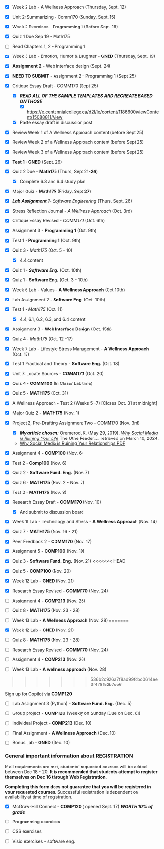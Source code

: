 
- [x] Week 2 Lab - A Wellness Approach (Thursday, Sept. 12)
- [x] Unit 2: Summarizing - Comm170 (Sunday, Sept. 15)
- [x] Week 2 Exercises - Programming 1 (Before Sept. 18)
- [x] Quiz 1 Due Sep 19 - Math175
- [ ] Read Chapters 1, 2 - Programming 1
- [x] Week 3 Lab - Emotion, Humor & Laughter - **GNED** (Thursday, Sept. 19)
- [x] **Assignment 2** - Web interface design (Sept. 24)
- [x] **NEED TO SUBMIT** - Assignment 2 - Programming 1 (Sept 25)
- [x]  Critique Essay Draft - COMM170 (Sept 25)
	- [x] ***READ ALL OF THE SAMPLE TEMPLATES AND RECREATE BASED ON THOSE***
		- [x] https://e.centennialcollege.ca/d2l/le/content/1186600/viewContent/15088811/View
	- [x] Paste essay draft in discussion post
- [x] Review Week 1 of A Wellness Approach content (before Sept 25)
- [x] Review Week 2 of a Wellness Approach content (before Sept 25)
- [x] Review Week 3 of a Wellness Approach content (before Sept 25)
- [x] **Test 1 - GNED** (Sept. 26)
- [x] Quiz 2 Due - **Math175**  (Thurs, Sept 21-***26***)
	- [x] Complete 6.3 and 6.4 study plan
- [x] Major Quiz - **Math175** (Friday, Sept **27**)
- [x] ***Lab Assignment 1***- *Software Engineering* (Thurs. Sept. 26)
- [x] Stress Reflection Journal - *A Wellness Approach* (Oct. 3rd)
- [x] Critique Essay Revised - *COMM170* (Oct. 6th)
- [x] Assignment 3 - **Programming 1** (Oct. 9th)
- [x] Test 1 - **Programming 1** (Oct. 9th)
- [x] Quiz 3 - *Math175* (Oct. 5 - 10)
	- [x] 4.4 content
- [x] Quiz 1 - ***Software Eng.*** (Oct. 10th)
- [x] Quiz 1 - **Software Eng.** (Oct. 3 - 10th)
- [x] Week 6 Lab - Values - **A Wellness Approach** (Oct 10th)
- [x] Lab Assignment 2 - **Software Eng.** (Oct. 10th)
- [x] Test 1 - *Math175* (Oct. 11)
	- [x] 4.4, 6.1, 6.2, 6.3, and 6.4 content
- [x] Assignment 3 - **Web Interface Design** (Oct. 15th)



- [x] Quiz 4 - *Math175* (Oct. 12 -17)
- [x] Week 7 Lab - Lifestyle Stress Management -  **A Wellness Approach** (Oct. 17)
- [x] Test 1 Practical and Theory - **Software Eng.** (Oct. 18)  

- [x] Unit 7: Locate Sources -  ***COMM170*** (Oct. 20)
- [x] Quiz 4 - **COMM100** (In Class/ Lab time)
- [x] Quiz 5 - **MATH175** (Oct. 31)
- [x]  A Wellness Approach - Test 2 (Weeks 5 -7) [Closes Oct. 31 at midnight]
- [x] Major Quiz 2 - **MATH175** (Nov. 1)

- [x] Project 2, Pre-Drafting Assignment Two - COMM170 (Nov. 3rd)
	- [x] ***My article chosen:***  Oremerod, K. (May 29, 2019). _[Why Social Media is Ruining Your Life](https://www.amazon.com/gp/product/1788400623/ref=as_li_tl?ie=UTF8&camp=1789&creative=9325&creativeASIN=1788400623&linkCode=as2&tag=motearnew-20&linkId=f328d2cd9f55da79e0951bf509627aeb)_ The Utne Reader_._ retrieved on March 16, 2024.
    - [Why Social Media is Ruining Your Relationships PDF](https://e.centennialcollege.ca/content/enforced/1096251-COMM171909_2024W/Why%20Social%20Media%20is%20Ruining%20Your%20Relationships%20_%20Utne.pdf?ou=1096251&ou=1186600)

- [x] Assignment 4 - **COMP100** (Nov. 6)
- [x] Test 2 - **Comp100** (Nov. 6)
- [x] Quiz 2 - **Software Fund. Eng.** (Nov. 7)
- [x] Quiz 6 - **MATH175** (Nov. 2 - Nov. 7)
- [x] Test 2 - **MATH175** (Nov. 8)
- [x] Research Essay Draft - **COMM170** (Nov. 10)
	- [x] And submit to discussion board

- [x] Week 11 Lab - Technology and Stress - **A Wellness Approach** (Nov. 14)
- [x] Quiz 7 - **MATH175** (Nov. 16 - 21)
      
- [x] Peer Feedback 2 - **COMM170** (Nov. 17)
- [x] Assignment 5 - **COMP100** (Nov. 19)
- [x] Quiz 3 - **Software Fund. Eng.** (Nov. 21)
<<<<<<< HEAD
- [x] Quiz 5 - **COMP100** (Nov. 20)
- [x] Week 12 Lab - **GNED** (Nov. 21)

- [x] Research Essay Revised - **COMM170** (Nov. 24)

- [ ] Assignment 4 - **COMP213** (Nov. 26)
- [ ] Quiz 8 - **MATH175** (Nov. 23 - 28)
- [ ] Week 13 Lab - **A Wellness Approach** (Nov. 28)
=======
- [x] Week 12 Lab - **GNED** (Nov. 21)
- [ ] Quiz 8 - **MATH175** (Nov. 23 - 28)
- [ ] Research Essay Revised - **COMM170** (Nov. 24)

- [ ] Assignment 4 - **COMP213** (Nov. 26)
- [ ] Week 13 Lab - **A wellness approach** (Nov. 28)

>>>>>>> 536b2c926a7f8ad99fcbc0614ee3f478f52b7ce6

Sign up for Copilot via **COMP120**

- [ ] Lab Assignment 3 (Python) - **Software Fund. Eng.** (Dec. 5)
- [ ] Group project - **COMP120** (Weekly on Sunday [Due on Dec. 8])
- [ ] Individual Project - **COMP213** (Dec. 10)
- [ ] Final Assignment - **A Wellness Approach** (Dec. 10)
- [ ] Bonus Lab - **GNED** (Dec. 10)


### General important information about REGISTRATION
If all requirements are met, students' requested courses will be added between Dec 18 - 20. **It is recommended that students attempt to register themselves on Dec 16 through Web Registration**.   
  
**Completing this form does not guarantee that you will be registered in your requested courses**. Successful registration is dependent on availability at time of registration.
      
- [x] McGraw-Hill Connect  - **COMP120** ( opened Sept. 17) ***WORTH 10% of grade***



- [ ] Programming exercises
- [ ] CSS exercises
- [ ] Visio exercises - software eng.



